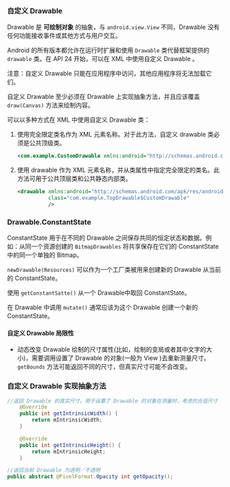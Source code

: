 ### 自定义 Drawable

Drawable 是 **可绘制对象** 的抽象，与 `android.view.View` 不同，Drawable 没有任何功能接收事件或其他方式与用户交互。

Android 的所有版本都允许在运行时扩展和使用 `Drawable` 类代替框架提供的 `drawable` 类。在 API 24 开始，可以在 XML 中使用自定义 Drawable 。

注意：自定义 Drawable 只能在应用程序中访问，其他应用程序将无法加载它们。

自定义 Drawable 至少必须在 Drawable 上实现抽象方法，并且应该覆盖 `draw(Canvas)` 方法来绘制内容。

可以以多种方式在 XML 中使用自定义 Drawable 类：

1. 使用完全限定类名作为 XML 元素名称。对于此方法，自定义 drawable 类必须是公共顶级类。

   ``` xml
   <com.example.CustomDrawable xmlns:android="http://schemas.android.com/apk/res/android"/>
   ```

2. 使用 drawable 作为 XML 元素名称，并从类属性中指定完全限定的类名。此方法可用于公共顶层类和公共静态内部类。

   ``` xml
   <drawable xmlns:android="http://schemas.android.com/apk/res/android"
             class="com.example.TopDrawable$CustomDrawable"
             />
   ```


### Drawable.ConstantState

ConstantState 用于在不同的 Drawable 之间保存共同的恒定状态和数据。例如：从同一个资源创建的 `BitmapDrawables` 将共享保存在它们的 ConstantState 中的同一个单独的 Bitmap。

`newDrawable(Resources)` 可以作为一个工厂类被用来创建新的 Drawable 从当前的 ConstantState。

使用 `getConstantSatte()` 从一个 Drawable中取回 ConstantState。

在 Drawable 中调用 `mutate()`  通常应该为这个 Drawable 创建一个新的 ConstantState。

#### 自定义 Drawable 局限性

* 动态改变 Drawable 绘制的尺寸属性(比如，绘制的变局或者其中文字的大小)，需要调用设置了 Drawable 的对象(一般为 View )去重新测量尺寸。`getBounds` 方法可能返回不同的尺寸，但真实尺寸可能不会改变。

### 自定义 Drawable 实现抽象方法

``` java
//返回 Drawable 的真实尺寸。用于设置了 Drawable 的对象在测量时，考虑的合适尺寸
	@Override
    public int getIntrinsicWidth() {
        return mIntrinsicWidth;
    }

    @Override
    public int getIntrinsicHeight() {
        return mIntrinsicHeight;
    }

//返回当前 Drawable 为透明／不透明
public abstract @PixelFormat.Opacity int getOpacity();
```


